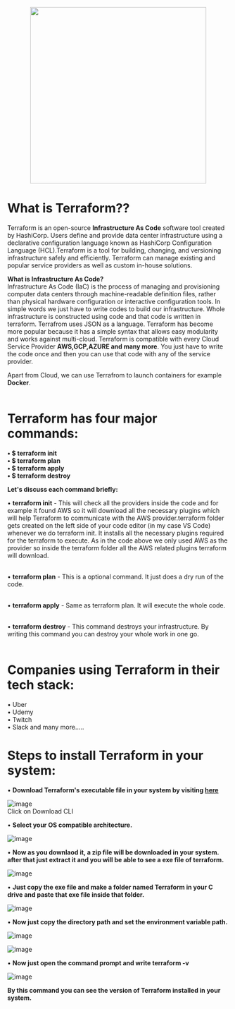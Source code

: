  <p align="center">
  <img src="https://user-images.githubusercontent.com/67653554/144899383-8c1d93a1-2111-4186-b516-7323fb85233b.png" width="400" hieght="400"/>
</p>

# What is Terraform??
Terraform is an open-source  **Infrastructure As Code** software tool created by HashiCorp. Users define and provide data center infrastructure using a declarative configuration language known as HashiCorp Configuration Language (HCL).Terraform is a tool for building, changing, and versioning infrastructure safely and efficiently. Terraform can manage existing and popular service providers as well as custom in-house solutions.

**What is Infrastructure As Code?** <br>
Infrastructure As Code (IaC) is the process of managing and provisioning computer data centers through machine-readable definition files, rather than physical hardware configuration or interactive configuration tools. In simple words we just have to write codes to build our infrastructure. Whole infrastructure is constructed using code and that 
code is written in terraform. Terrafrom uses JSON as a language. Terraform  has become more popular because it has a simple syntax that allows easy modularity and works against multi-cloud. Terraform is compatible with every Cloud Service Provider **AWS,GCP,AZURE and many more**. You just have to write the code once and then you can use that code with
any of the service provider. <br>

Apart from Cloud, we can use Terrafrom to launch containers for example **Docker**. <br> <br>

# Terraform has four major commands:

**• $ terraform init <br>
• $ terraform plan <br>
• $ terraform apply <br>
• $ terraform destroy**<br>

**Let's discuss each command briefly:**  <br>

• **terraform init** - This will check all the providers inside the code and for example it found AWS so it will download all the necessary plugins which will help Terraform to communicate with the AWS provider.terraform folder gets created on the left side of your code editor (in my case VS Code) whenever we do terraform init. It installs all the necessary plugins required for the terraform to execute. As in the code above we only used AWS as the provider so inside the terraform folder all the AWS related plugins terraform will download.<br>
<br>

• **terraform plan** - This is a optional command. It just does a dry run of the code. <br>
<br>

• **terraform apply** - Same as terraform plan. It will execute the whole code. <br>
<br>

• **terraform destroy** - This command destroys your infrastructure. By writing this command you can destroy your whole work in one go. <br>
<br>

# Companies using Terraform in their tech stack: <br>
• Uber <br>
• Udemy <br>
• Twitch <br>
• Slack and many more..... <br>

# Steps to install Terraform in your system: <br>

•  **Download Terraform's executable file in your system by visiting  <a href="https://www.terraform.io/" target="_blank">here</a>** <br>

![image](https://user-images.githubusercontent.com/67653554/144912815-7afb7fbf-65c2-4b27-9cda-b3e78e16406a.png) <br>
Click on Download CLI <br>

• **Select your OS compatible architecture.** <br>

![image](https://user-images.githubusercontent.com/67653554/144913138-5b5734c5-e299-46ee-b100-f9e6e5221e66.png) <br>

•  **Now as you downlaod it, a zip file will be downloaded in your system. after that just extract it and you will be able to see a exe file of terraform.** <br> 

![image](https://user-images.githubusercontent.com/67653554/144913732-3055a372-2b17-4dc6-9603-04e2f20061a6.png) <br>

• **Just copy the exe file and make a folder named Terraform in your C drive and paste that exe file inside that folder.** <br>

![image](https://user-images.githubusercontent.com/67653554/144914459-bc73c14c-51f2-498e-9ead-99bee5b2582d.png) <br> 

• **Now just copy the directory path and set the environment variable path.** <br>

![image](https://user-images.githubusercontent.com/67653554/144914918-dfb31e5f-0328-44ef-ac4a-4cd1c08bbb48.png) <br>

![image](https://user-images.githubusercontent.com/67653554/144915159-21e42d6f-8d0a-400b-9b10-d05d46f2e3dc.png) <br>

• **Now just open the command prompt and write terraform -v** <br>

![image](https://user-images.githubusercontent.com/67653554/144915552-9c28ee9e-3ae4-48fa-af8b-09ea57bf169c.png) <br>

**By this command you can see the version of Terraform installed in your system.**









